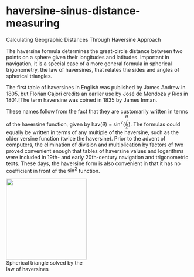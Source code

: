 # haversine-sinus-distance-measuring
Calculating Geographic Distances Through Haversine Approach

The haversine formula determines the great-circle distance between two points on a sphere given their longitudes and latitudes. Important in navigation, it is a special case of a more general formula in spherical trigonometry, the law of haversines, that relates the sides and angles of spherical triangles.

The first table of haversines in English was published by James Andrew in 1805, but Florian Cajori credits an earlier use by José de Mendoza y Ríos in 1801.[The term haversine was coined in 1835 by James Inman.

These names follow from the fact that they are customarily written in terms of the haversine function, given by <span class="texhtml">hav(<i>θ</i>) = sin<sup>2</sup>(<span role="math" class="sfrac nowrap tion" style="display:inline-block; vertical-align:-0.5em; font-size:85%; text-align:center;"><span class="num" style="display:block; line-height:1em; margin:0 0.1em;"><i>θ</i></span><span class="slash visualhide">/</span><span class="den" style="display:block; line-height:1em; margin:0 0.1em; border-top:1px solid;">2</span></span>)</span>. The formulas could equally be written in terms of any multiple of the haversine, such as the older versine function (twice the haversine). Prior to the advent of computers, the elimination of division and multiplication by factors of two proved convenient enough that tables of haversine values and logarithms were included in 19th- and early 20th-century navigation and trigonometric texts. These days, the haversine form is also convenient in that it has no coefficient in front of the <span class="texhtml">sin<sup>2</sup></span> function.

<div class="thumb tright"><div class="thumbinner" style="width:222px;"><a href="https:xelcode.blogspot.com" class="image"><img alt="" src="http://upload.wikimedia.org/wikipedia/commons/thumb/3/38/Law-of-haversines.svg/220px-Law-of-haversines.svg.png" decoding="async" width="220" height="220" class="thumbimage" srcset="http://upload.wikimedia.org/wikipedia/commons/thumb/3/38/Law-of-haversines.svg/330px-Law-of-haversines.svg.png 1.5x, http://upload.wikimedia.org/wikipedia/commons/thumb/3/38/Law-of-haversines.svg/440px-Law-of-haversines.svg.png 2x" data-file-width="231" data-file-height="231"></a>  <div class="thumbcaption"><div class="magnify"></div>Spherical triangle solved by the law of haversines</div></div></div>
